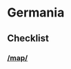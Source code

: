 # Germania

## Checklist
### [/map/](https://github.com/CuriouslyCurious/Germania/blob/master/MAP.md)

